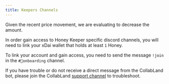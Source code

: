 ```yaml
---
title: Keepers Channels
---
```


<Info>
  Given the recent price movement, we are evaluating to decrease the amount.
</Info>

In order gain access to Honey Keeper specific discord channels, you will need to link your xDai wallet that holds at least `1` Honey.

To link your account and gain access, you need to send the message `!join` in the `#🐛onboarding` channel.

If you have trouble or do not receive a direct message from the CollabLand bot, please join the CollabLand [support channel](https://t.me/CollabLand) to troubleshoot.  
